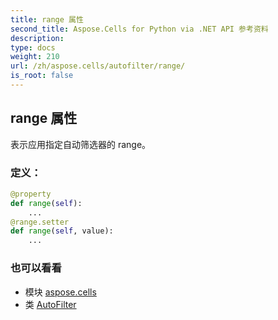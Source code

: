 ```yaml
---
title: range 属性
second_title: Aspose.Cells for Python via .NET API 参考资料
description:
type: docs
weight: 210
url: /zh/aspose.cells/autofilter/range/
is_root: false
---
```

## range 属性

表示应用指定自动筛选器的 range。
### 定义：
```python
@property
def range(self):
    ...
@range.setter
def range(self, value):
    ...
```

### 也可以看看
* 模块 [aspose.cells](../../)
* 类 [AutoFilter](/cells/python-net/zh/aspose.cells/autofilter)

